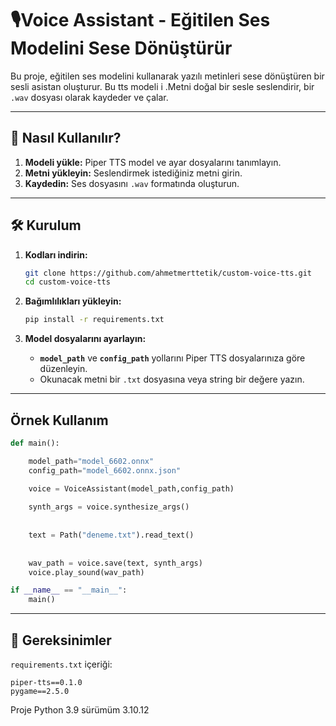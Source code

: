 # 🎙Voice Assistant - Eğitilen Ses Modelini Sese Dönüştürür  

Bu proje, eğitilen ses modelini kullanarak yazılı metinleri sese dönüştüren  bir sesli asistan oluşturur. Bu tts modeli i .Metni doğal bir sesle seslendirir, bir `.wav` dosyası olarak kaydeder ve çalar.

---

## 🚀 Nasıl Kullanılır?

1. **Modeli yükle:** Piper TTS model ve ayar dosyalarını tanımlayın.
2. **Metni yükleyin:** Seslendirmek istediğiniz metni girin.
3. **Kaydedin:** Ses dosyasını `.wav` formatında oluşturun.

---

## 🛠️ Kurulum

1. **Kodları indirin:**
   ```bash
   git clone https://github.com/ahmetmerttetik/custom-voice-tts.git
   cd custom-voice-tts
   ```

2. **Bağımlılıkları yükleyin:**
   ```bash
   pip install -r requirements.txt
   ```

3. **Model dosyalarını ayarlayın:**
   - **`model_path`** ve **`config_path`** yollarını Piper TTS dosyalarınıza göre düzenleyin.
   - Okunacak metni bir `.txt` dosyasına veya string bir değere yazın.

---

## Örnek Kullanım

```python
def main():

    model_path="model_6602.onnx"
    config_path="model_6602.onnx.json"

    voice = VoiceAssistant(model_path,config_path)
    
    synth_args = voice.synthesize_args()
    
    
    text = Path("deneme.txt").read_text()
    
    
    wav_path = voice.save(text, synth_args)
    voice.play_sound(wav_path)

if __name__ == "__main__":
    main()
```

---

## 📂 Gereksinimler

`requirements.txt` içeriği:
```plaintext
piper-tts==0.1.0
pygame==2.5.0
```

Proje Python 3.9 sürümüm 3.10.12

